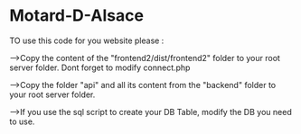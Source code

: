 # Motard-D-Alsace

TO use this code for you website please :

-->Copy the content of the "frontend2/dist/frontend2" folder to your root server folder.
Dont forget to modify connect.php

-->Copy the folder "api" and all its content from the "backend" folder to your root server folder.

-->If you use the sql script to create your DB Table, modify the DB you need to use.